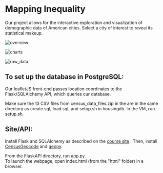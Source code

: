 # Mapping Inequality

Our project allows for the interactive exploration and visualization of demographic data of American cities. Select a city of interest to reveal its statistical makeup.

![overview](https://github.com/kupoko/radial-housing-project/blob/master/images/overview.JPG)

![charts](https://github.com/kupoko/radial-housing-project/blob/master/images/charts.JPG)

![raw_data](https://github.com/kupoko/radial-housing-project/blob/master/images/rawdata.JPG)

## To set up the database in PostgreSQL:
Our leafletJS front-end passes location coordinates to the Flask/SQLAlchemy API, which queries our database.

Make sure the 13 CSV files from census_data_files.zip in the are in the same directory as create.sql, load.sql, and setup.sh in housingdb. In the VM, run setup.sh.

## Site/API:
Install Flask and SQLAlchemy as described on the [course site](https://sites.duke.edu/compsci316_01_f2017/help/flask/) . Then, install [CensusGeocode](https://pypi.python.org/pypi/censusgeocode) and [geopy](https://pypi.python.org/pypi/geopy).

From the FlaskAPI directory, run app.py.  
To launch the webpage, open index.html (from the "html" folder) in a browser.
